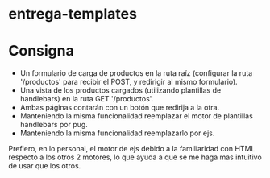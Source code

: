 # entrega-templates

# Consigna

- Un formulario de carga de productos en la ruta raíz (configurar la ruta '/productos' para recibir el POST, y redirigir al mismo formulario).
- Una vista de los productos cargados (utilizando plantillas de handlebars) en la ruta GET '/productos'.
- Ambas páginas contarán con un botón que redirija a la otra.
- Manteniendo la misma funcionalidad reemplazar el motor de plantillas handlebars por pug.
- Manteniendo la misma funcionalidad reemplazarlo por ejs.

Prefiero, en lo personal, el motor de ejs debido a la familiaridad con HTML respecto a los otros 2 motores, lo que ayuda a que se me haga mas intuitivo de usar que los otros.
